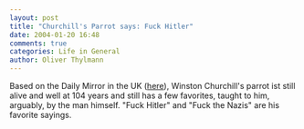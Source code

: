 ```yaml
---
layout: post
title: "Churchill's Parrot says: Fuck Hitler"
date: 2004-01-20 16:48
comments: true
categories: Life in General
author: Oliver Thylmann
---
```



Based on the Daily Mirror in the UK ([here](http://www.mirror.co.uk/news/allnews/page.cfm?objectid=13832640&amp;method=full&amp;siteid=50143)), Winston Churchill's parrot ist still alive and well at 104 years and still has a few favorites, taught to him, arguably, by the man himself. &quot;Fuck Hitler&quot; and &quot;Fuck the Nazis&quot; are his favorite sayings.


